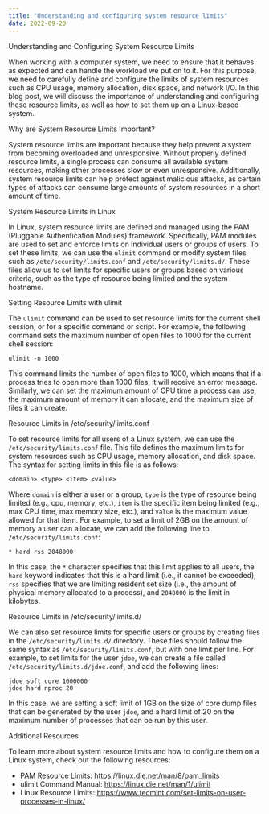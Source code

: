 ```yaml
---
title: "Understanding and configuring system resource limits"
date: 2022-09-20
---
```





Understanding and Configuring System Resource Limits

When working with a computer system, we need to ensure that it behaves as expected and can handle the workload we put on to it. For this purpose, we need to carefully define and configure the limits of system resources such as CPU usage, memory allocation, disk space, and network I/O. In this blog post, we will discuss the importance of understanding and configuring these resource limits, as well as how to set them up on a Linux-based system.

Why are System Resource Limits Important?

System resource limits are important because they help prevent a system from becoming overloaded and unresponsive. Without properly defined resource limits, a single process can consume all available system resources, making other processes slow or even unresponsive. Additionally, system resource limits can help protect against malicious attacks, as certain types of attacks can consume large amounts of system resources in a short amount of time.

System Resource Limits in Linux

In Linux, system resource limits are defined and managed using the PAM (Pluggable Authentication Modules) framework. Specifically, PAM modules are used to set and enforce limits on individual users or groups of users. To set these limits, we can use the `ulimit` command or modify system files such as `/etc/security/limits.conf` and `/etc/security/limits.d/`. These files allow us to set limits for specific users or groups based on various criteria, such as the type of resource being limited and the system hostname.

Setting Resource Limits with ulimit

The `ulimit` command can be used to set resource limits for the current shell session, or for a specific command or script. For example, the following command sets the maximum number of open files to 1000 for the current shell session:

```
ulimit -n 1000
```

This command limits the number of open files to 1000, which means that if a process tries to open more than 1000 files, it will receive an error message. Similarly, we can set the maximum amount of CPU time a process can use, the maximum amount of memory it can allocate, and the maximum size of files it can create.

Resource Limits in /etc/security/limits.conf

To set resource limits for all users of a Linux system, we can use the `/etc/security/limits.conf` file. This file defines the maximum limits for system resources such as CPU usage, memory allocation, and disk space. The syntax for setting limits in this file is as follows:

```
<domain> <type> <item> <value>
```

Where `domain` is either a user or a group, `type` is the type of resource being limited (e.g., cpu, memory, etc.), `item` is the specific item being limited (e.g., max CPU time, max memory size, etc.), and `value` is the maximum value allowed for that item. For example, to set a limit of 2GB on the amount of memory a user can allocate, we can add the following line to `/etc/security/limits.conf`:

```
* hard rss 2048000
```

In this case, the `*` character specifies that this limit applies to all users, the `hard` keyword indicates that this is a hard limit (i.e., it cannot be exceeded), `rss` specifies that we are limiting resident set size (i.e., the amount of physical memory allocated to a process), and `2048000` is the limit in kilobytes.

Resource Limits in /etc/security/limits.d/

We can also set resource limits for specific users or groups by creating files in the `/etc/security/limits.d/` directory. These files should follow the same syntax as `/etc/security/limits.conf`, but with one limit per line. For example, to set limits for the user `jdoe`, we can create a file called `/etc/security/limits.d/jdoe.conf`, and add the following lines:

```
jdoe soft core 1000000
jdoe hard nproc 20
```

In this case, we are setting a soft limit of 1GB on the size of core dump files that can be generated by the user `jdoe`, and a hard limit of 20 on the maximum number of processes that can be run by this user.

Additional Resources

To learn more about system resource limits and how to configure them on a Linux system, check out the following resources:

- PAM Resource Limits: https://linux.die.net/man/8/pam_limits
- ulimit Command Manual: https://linux.die.net/man/1/ulimit
- Linux Resource Limits: https://www.tecmint.com/set-limits-on-user-processes-in-linux/